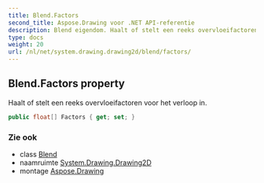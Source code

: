 ```yaml
---
title: Blend.Factors
second_title: Aspose.Drawing voor .NET API-referentie
description: Blend eigendom. Haalt of stelt een reeks overvloeifactoren voor het verloop in.
type: docs
weight: 20
url: /nl/net/system.drawing.drawing2d/blend/factors/
---
```

## Blend.Factors property

Haalt of stelt een reeks overvloeifactoren voor het verloop in.

```csharp
public float[] Factors { get; set; }
```

### Zie ook

* class [Blend](../)
* naamruimte [System.Drawing.Drawing2D](../../blend/)
* montage [Aspose.Drawing](../../../)


